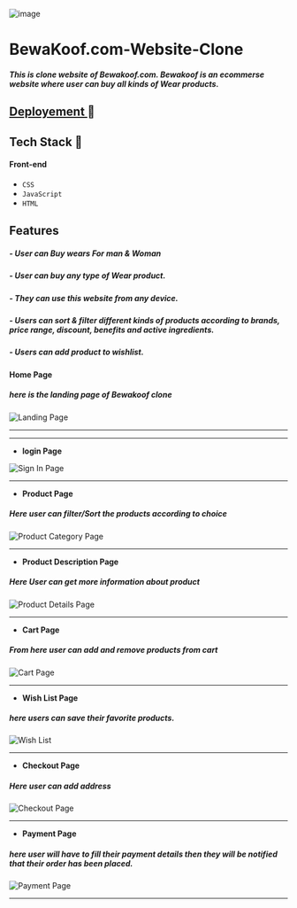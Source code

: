 ![image](https://images.bewakoof.com/web/bewakoof-primary-logo-white-bg-2x-1635745564.png)


# BewaKoof.com-Website-Clone 


##### This is clone website of Bewakoof.com. Bewakoof is an ecommerse website where user can buy all kinds of Wear products.



## [Deployement ](https://inspiring-easley-d572d0.netlify.app/)🔗

 
## Tech Stack 🔧


#### Front-end
- `CSS`
- `JavaScript`
- `HTML`
 


## Features 
##### - User can Buy wears For man & Woman
##### - User can buy any type of Wear product.
##### - They can use this website from any device.
##### - Users can sort & filter different kinds of products according to brands, price range, discount, benefits and active ingredients.
##### - Users can add product to wishlist.
 

 

**Home Page**
##### here is the landing page of Bewakoof clone
![Landing Page](https://github.com/kavya-2021/Purplle_Replica/blob/main/public/image/landing_page.png)

---
 
---
- **login Page**

![Sign In Page]()


---

- **Product Page**
##### Here user can filter/Sort the products according to choice
![Product Category Page]( )

---

- **Product Description Page**
##### Here User can get more information about product
![Product Details Page]( )

---
- **Cart Page**
##### From here user can add and remove products from cart
![Cart Page]( )

---
- **Wish List Page**
##### here users can save their favorite products.
![Wish List]( )

---

- **Checkout Page**
##### Here user can add address 
![Checkout Page]( )

---
- **Payment Page**
##### here user will have to fill their payment details then they will be notified that their order has been placed.
![Payment Page]( )

---



 



<!-- 
## Creators  🤝🏻	

#### Mayuri  [GitHub](https://github.com/mayuriwasu1) :octocat:

#### Kavya [GitHub](https://github.com/kavya-2021) :octocat:

#### Reetesh  [GitHub](https://github.com/Reeteshin) :octocat:

#### Aswin [GitHub](https://github.com/AswinAnand66) :octocat: -->



 
